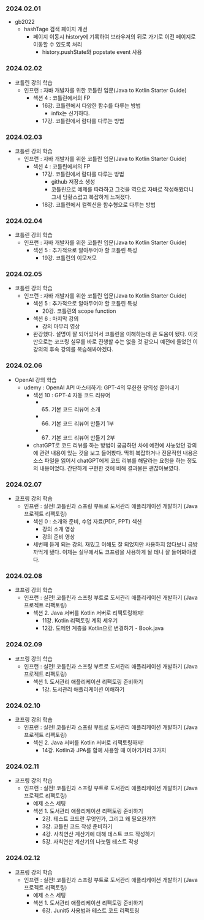 ### 2024.02.01
- gb2022
  - hashTage 검색 페이지 개선
    - 페이지 이동시 history에 기록하여 브라우저의 뒤로 가기로 이전 페이지로 이동할 수 있도록 처리
      - history.pushState와 popstate event 사용

### 2024.02.02
- 코틀린 강의 학습
  - 인프런 : 자바 개발자를 위한 코틀린 입문(Java to Kotlin Starter Guide)
    - 섹션 4 : 코틀린에서의 FP
      - 16강. 코틀린에서 다양한 함수를 다루는 방법
        - infix는 신기하다.
      - 17강. 코틀린에서 람다를 다루는 방법

### 2024.02.03
- 코틀린 강의 학습
  - 인프런 : 자바 개발자를 위한 코틀린 입문(Java to Kotlin Starter Guide)
    - 섹션 4 : 코틀린에서의 FP
      - 17강. 코틀린에서 람다를 다루는 방법
        - github 저장소 생성
        - 코틀린으로 예제를 따라하고 그것을 역으로 자바로 작성해봤더니 그새 당황스럽고 복잡하게 느껴졌다.
      - 18강. 코틀린에서 컬렉션을 함수형으로 다루는 방법

### 2024.02.04
- 코틀린 강의 학습
  - 인프런 : 자바 개발자를 위한 코틀린 입문(Java to Kotlin Starter Guide)
    - 섹션 5 : 추가적으로 알아두어야 할 코틀린 특성
      - 19강. 코틀린의 이모저모

### 2024.02.05
- 코틀린 강의 학습
  - 인프런 : 자바 개발자를 위한 코틀린 입문(Java to Kotlin Starter Guide)
    - 섹션 5 : 추가적으로 알아두어야 할 코틀린 특성
      - 20강. 코틀린의 scope function
    - 섹션 6 : 마지막 강의
      - 강의 마무리 영상
    - 완강했다. 설명이 잘 되어있어서 코틀린을 이해하는데 큰 도움이 됐다. 이것만으로는 코프링 실무를 바로 진행할 수는 없을 것 같으니 예전에 들었던 이 강의의 후속 강의를 복습해봐야겠다.

### 2024.02.06
- OpenAI 강의 학습
  - udemy : OpenAI API 마스터하기: GPT-4의 무한한 창의성 끌어내기
    - 섹션 10 : GPT-4 자동 코드 리뷰어
      - 65. 기본 코드 리뷰어 소개
      - 66. 기본 코드 리뷰어 만들기 1부
      - 67. 기본 코드 리뷰어 만들기 2부
    - chatGPT로 코드 리뷰를 하는 방법이 궁금하던 차에 예전에 사놓았던 강의에 관련 내용이 있는 것을 보고 들어봤다.
      딱히 복잡하거나 전문적인 내용은 소스 파일을 읽어서 chatGPT에게 코드 리뷰를 해달라는 요청을 하는 정도의 내용이었다. 간단하게 구현한 것에 비해 결과물은 괜찮아보였다.

### 2024.02.07
- 코프링 강의 학습
  - 인프런 : 실전! 코틀린과 스프링 부트로 도서관리 애플리케이션 개발하기 (Java 프로젝트 리팩토링)
    - 섹션 0 : 소개와 준비, 수업 자료(PDF, PPT) 섹션
      - 강의 소개 영상
      - 강의 준비 영상
    - 세번째 듣게 되는 강의. 재밌고 이해도 잘 되었지만 사용하지 않다보니 금방 까먹게 됐다. 이제는 실무에서도 코프링을 사용하게 될 테니 잘 들어봐야겠다.

### 2024.02.08
- 코프링 강의 학습
  - 인프런 : 실전! 코틀린과 스프링 부트로 도서관리 애플리케이션 개발하기 (Java 프로젝트 리팩토링)
    - 섹션 2. Java 서버를 Kotlin 서버로 리팩토링하자!
      - 11강. Kotlin 리팩토링 계획 세우기
      - 12강. 도메인 계층을 Kotlin으로 변경하기 - Book.java

### 2024.02.09
- 코프링 강의 학습
  - 인프런 : 실전! 코틀린과 스프링 부트로 도서관리 애플리케이션 개발하기 (Java 프로젝트 리팩토링)
    - 섹션 1. 도서관리 애플리케이션 리팩토링 준비하기
      - 1강. 도서관리 애플리케이션 이해하기

### 2024.02.10
- 코프링 강의 학습
  - 인프런 : 실전! 코틀린과 스프링 부트로 도서관리 애플리케이션 개발하기 (Java 프로젝트 리팩토링)
    - 섹션 2. Java 서버를 Kotlin 서버로 리팩토링하자!
      - 14강. Kotlin과 JPA를 함께 사용할 때 이야기거리 3가지

### 2024.02.11
- 코프링 강의 학습
  - 인프런 : 실전! 코틀린과 스프링 부트로 도서관리 애플리케이션 개발하기 (Java 프로젝트 리팩토링)
    - 예제 소스 세팅
    - 섹션 1. 도서관리 애플리케이션 리팩토링 준비하기
      - 2강. 테스트 코드란 무엇인가, 그리고 왜 필요한가?!
      - 3강. 코틀린 코드 작성 준비하기
      - 4강. 사칙연산 계산기에 대해 테스트 코드 작성하기
      - 5강. 사칙연산 계산기의 나눗템 테스트 작성

### 2024.02.12
- 코프링 강의 학습
  - 인프런 : 실전! 코틀린과 스프링 부트로 도서관리 애플리케이션 개발하기 (Java 프로젝트 리팩토링)
    - 예제 소스 세팅
    - 섹션 1. 도서관리 애플리케이션 리팩토링 준비하기
      - 6강. Junit5 사용법과 테스트 코드 리팩토링
